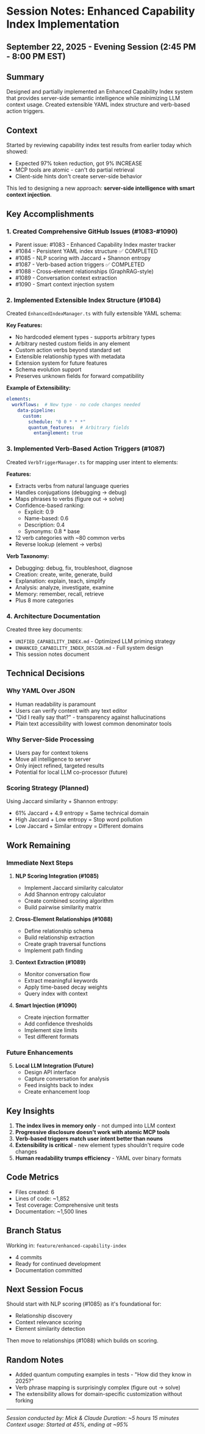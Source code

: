 # Session Notes: Enhanced Capability Index Implementation
## September 22, 2025 - Evening Session (2:45 PM - 8:00 PM EST)

## Summary

Designed and partially implemented an Enhanced Capability Index system that provides server-side semantic intelligence while minimizing LLM context usage. Created extensible YAML index structure and verb-based action triggers.

## Context

Started by reviewing capability index test results from earlier today which showed:
- Expected 97% token reduction, got 9% INCREASE
- MCP tools are atomic - can't do partial retrieval
- Client-side hints don't create server-side behavior

This led to designing a new approach: **server-side intelligence with smart context injection**.

## Key Accomplishments

### 1. Created Comprehensive GitHub Issues (#1083-#1090)
- Parent issue: #1083 - Enhanced Capability Index master tracker
- #1084 - Persistent YAML index structure ✅ COMPLETED
- #1085 - NLP scoring with Jaccard + Shannon entropy
- #1087 - Verb-based action triggers ✅ COMPLETED
- #1088 - Cross-element relationships (GraphRAG-style)
- #1089 - Conversation context extraction
- #1090 - Smart context injection system

### 2. Implemented Extensible Index Structure (#1084)

Created `EnhancedIndexManager.ts` with fully extensible YAML schema:

**Key Features:**
- No hardcoded element types - supports arbitrary types
- Arbitrary nested custom fields in any element
- Custom action verbs beyond standard set
- Extensible relationship types with metadata
- Extension system for future features
- Schema evolution support
- Preserves unknown fields for forward compatibility

**Example of Extensibility:**
```yaml
elements:
  workflows:  # New type - no code changes needed
    data-pipeline:
      custom:
        schedule: "0 0 * * *"
        quantum_features:  # Arbitrary fields
          entanglement: true
```

### 3. Implemented Verb-Based Action Triggers (#1087)

Created `VerbTriggerManager.ts` for mapping user intent to elements:

**Features:**
- Extracts verbs from natural language queries
- Handles conjugations (debugging → debug)
- Maps phrases to verbs (figure out → solve)
- Confidence-based ranking:
  - Explicit: 0.9
  - Name-based: 0.6
  - Description: 0.4
  - Synonyms: 0.8 * base
- 12 verb categories with ~80 common verbs
- Reverse lookup (element → verbs)

**Verb Taxonomy:**
- Debugging: debug, fix, troubleshoot, diagnose
- Creation: create, write, generate, build
- Explanation: explain, teach, simplify
- Analysis: analyze, investigate, examine
- Memory: remember, recall, retrieve
- Plus 8 more categories

### 4. Architecture Documentation

Created three key documents:
- `UNIFIED_CAPABILITY_INDEX.md` - Optimized LLM priming strategy
- `ENHANCED_CAPABILITY_INDEX_DESIGN.md` - Full system design
- This session notes document

## Technical Decisions

### Why YAML Over JSON
- Human readability is paramount
- Users can verify content with any text editor
- "Did I really say that?" - transparency against hallucinations
- Plain text accessibility with lowest common denominator tools

### Why Server-Side Processing
- Users pay for context tokens
- Move all intelligence to server
- Only inject refined, targeted results
- Potential for local LLM co-processor (future)

### Scoring Strategy (Planned)
Using Jaccard similarity + Shannon entropy:
- 61% Jaccard + 4.9 entropy = Same technical domain
- High Jaccard + Low entropy = Stop word pollution
- Low Jaccard + Similar entropy = Different domains

## Work Remaining

### Immediate Next Steps

1. **NLP Scoring Integration (#1085)**
   - Implement Jaccard similarity calculator
   - Add Shannon entropy calculator
   - Create combined scoring algorithm
   - Build pairwise similarity matrix

2. **Cross-Element Relationships (#1088)**
   - Define relationship schema
   - Build relationship extraction
   - Create graph traversal functions
   - Implement path finding

3. **Context Extraction (#1089)**
   - Monitor conversation flow
   - Extract meaningful keywords
   - Apply time-based decay weights
   - Query index with context

4. **Smart Injection (#1090)**
   - Create injection formatter
   - Add confidence thresholds
   - Implement size limits
   - Test different formats

### Future Enhancements

5. **Local LLM Integration (Future)**
   - Design API interface
   - Capture conversation for analysis
   - Feed insights back to index
   - Create enhancement loop

## Key Insights

1. **The index lives in memory only** - not dumped into LLM context
2. **Progressive disclosure doesn't work with atomic MCP tools**
3. **Verb-based triggers match user intent better than nouns**
4. **Extensibility is critical** - new element types shouldn't require code changes
5. **Human readability trumps efficiency** - YAML over binary formats

## Code Metrics

- Files created: 6
- Lines of code: ~1,852
- Test coverage: Comprehensive unit tests
- Documentation: ~1,500 lines

## Branch Status

Working in: `feature/enhanced-capability-index`
- 4 commits
- Ready for continued development
- Documentation committed

## Next Session Focus

Should start with NLP scoring (#1085) as it's foundational for:
- Relationship discovery
- Context relevance scoring
- Element similarity detection

Then move to relationships (#1088) which builds on scoring.

## Random Notes

- Added quantum computing examples in tests - "How did they know in 2025?"
- Verb phrase mapping is surprisingly complex (figure out → solve)
- The extensibility allows for domain-specific customization without forking

---

*Session conducted by: Mick & Claude*
*Duration: ~5 hours 15 minutes*
*Context usage: Started at 45%, ending at ~95%*